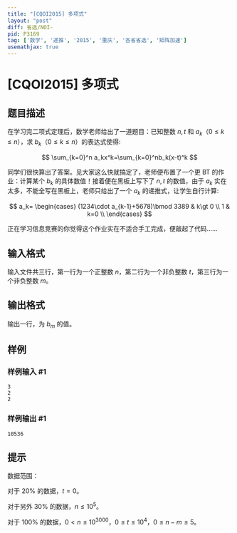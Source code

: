 ```yaml
---
title: "[CQOI2015] 多项式"
layout: "post"
diff: 省选/NOI-
pid: P3169
tag: ['数学', '递推', '2015', '重庆', '各省省选', '矩阵加速']
usemathjax: true
---
```


# [CQOI2015] 多项式
## 题目描述

在学习完二项式定理后，数学老师给出了一道题目：已知整数 $n,t$ 和 $a_k$（$0\le k\le n$），求 $b_k$（$0\le k\le n$）的表达式使得:

$$
\sum_{k=0}^n a_kx^k=\sum_{k=0}^nb_k(x-t)^k
$$

同学们很快算出了答案。见大家这么快就搞定了，老师便布置了一个更 BT 的作业：计算某个 $b_k$ 的具体数值！接着便在黑板上写下了 $n,t$ 的数值，由于 $a_k$ 实在太多，不能全写在黑板上，老师只给出了一个 $a_k$ 的递推式，让学生自行计算:

$$
a_k=
\begin{cases}
(1234\cdot a_{k-1}+5678)\bmod 3389 & k\gt 0 \\
1 & k=0 \\
\end{cases}
$$

正在学习信息竞赛的你觉得这个作业实在不适合手工完成，便敲起了代码……

## 输入格式

输入文件共三行，第一行为一个正整数 $n$，第二行为一个非负整数 $t$，第三行为一个非负整数 $m$。

## 输出格式

输出一行，为 $b_m$ 的值。
## 样例

### 样例输入 #1
```
3
2
2
```
### 样例输出 #1
```
10536
```
## 提示

数据范围：

对于 $20\%$ 的数据，$t=0$。

对于另外 $30\%$ 的数据，$n\le 10^5$。

对于 $100\%$ 的数据，$0\lt n\le 10^{3000}$，$0\le t\le 10^4$，$0\le n-m\le 5$。

